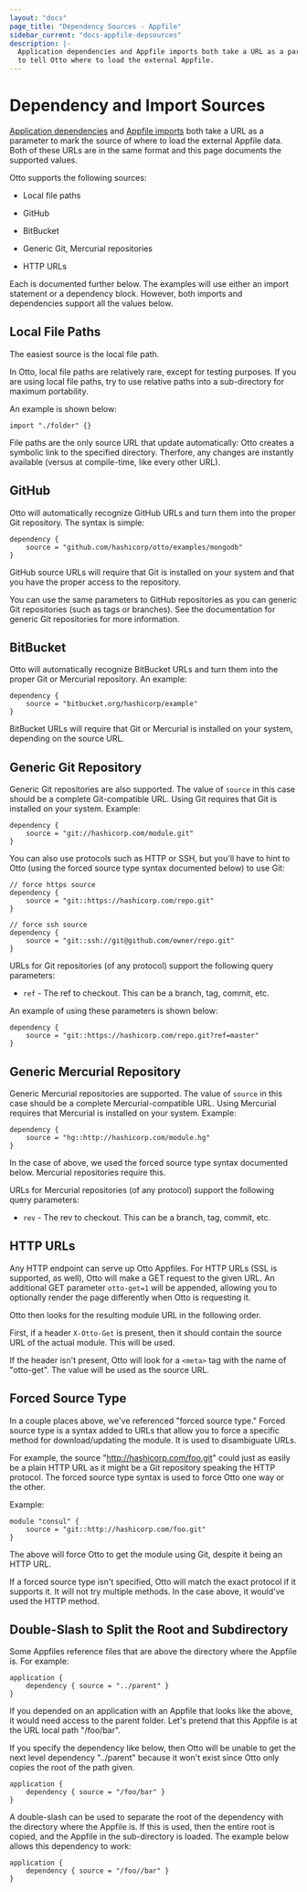 ```yaml
---
layout: "docs"
page_title: "Dependency Sources - Appfile"
sidebar_current: "docs-appfile-depsources"
description: |-
  Application dependencies and Appfile imports both take a URL as a parameter
  to tell Otto where to load the external Appfile.
---
```


# Dependency and Import Sources

[Application dependencies](/docs/concepts/deps.html) and
[Appfile imports](/docs/appfile/import.html) both take a URL as a parameter
to mark the source of where to load the external Appfile data. Both of these URLs
are in the same format and this page documents the supported values.

Otto supports the following sources:

  * Local file paths

  * GitHub

  * BitBucket

  * Generic Git, Mercurial repositories

  * HTTP URLs

Each is documented further below. The examples will use either an
import statement or a dependency block. However, both imports and dependencies
support all the values below.

## Local File Paths

The easiest source is the local file path.

In Otto, local file paths are relatively rare, except for testing purposes.
If you are using local file paths, try to use relative paths into a sub-directory
for maximum portability.

An example is shown below:

```
import "./folder" {}
```

File paths are the only source URL that update automatically: Otto
creates a symbolic link to the specified directory. Therfore, any changes
are instantly available (versus at compile-time, like every other URL).

## GitHub

Otto will automatically recognize GitHub URLs and turn them into
the proper Git repository. The syntax is simple:

```
dependency {
	source = "github.com/hashicorp/otto/examples/mongodb"
}
```

GitHub source URLs will require that Git is installed on your system
and that you have the proper access to the repository.

You can use the same parameters to GitHub repositories as you can generic
Git repositories (such as tags or branches). See the documentation for generic
Git repositories for more information.

## BitBucket

Otto will automatically recognize BitBucket URLs and turn them into
the proper Git or Mercurial repository. An example:

```
dependency {
	source = "bitbucket.org/hashicorp/example"
}
```

BitBucket URLs will require that Git or Mercurial is installed on your
system, depending on the source URL.

## Generic Git Repository

Generic Git repositories are also supported. The value of `source` in this
case should be a complete Git-compatible URL. Using Git requires that
Git is installed on your system. Example:

```
dependency {
	source = "git://hashicorp.com/module.git"
}
```

You can also use protocols such as HTTP or SSH, but you'll have to hint
to Otto (using the forced source type syntax documented below) to use
Git:

```
// force https source
dependency {
	source = "git::https://hashicorp.com/repo.git"
}

// force ssh source
dependency {
	source = "git::ssh://git@github.com/owner/repo.git"
}
```

URLs for Git repositories (of any protocol) support the following query
parameters:

  * `ref` - The ref to checkout. This can be a branch, tag, commit, etc.

An example of using these parameters is shown below:

```
dependency {
	source = "git::https://hashicorp.com/repo.git?ref=master"
}
```

## Generic Mercurial Repository

Generic Mercurial repositories are supported. The value of `source` in this
case should be a complete Mercurial-compatible URL. Using Mercurial requires that
Mercurial is installed on your system. Example:

```
dependency {
	source = "hg::http://hashicorp.com/module.hg"
}
```

In the case of above, we used the forced source type syntax documented below.
Mercurial repositories require this.

URLs for Mercurial repositories (of any protocol) support the following query
parameters:

  * `rev` - The rev to checkout. This can be a branch, tag, commit, etc.

## HTTP URLs

Any HTTP endpoint can serve up Otto Appfiles. For HTTP URLs (SSL is
supported, as well), Otto will make a GET request to the given URL.
An additional GET parameter `otto-get=1` will be appended, allowing
you to optionally render the page differently when Otto is requesting it.

Otto then looks for the resulting module URL in the following order.

First, if a header `X-Otto-Get` is present, then it should contain
the source URL of the actual module. This will be used.

If the header isn't present, Otto will look for a `<meta>` tag
with the name of "otto-get". The value will be used as the source
URL.

## Forced Source Type

In a couple places above, we've referenced "forced source type." Forced
source type is a syntax added to URLs that allow you to force a specific
method for download/updating the module. It is used to disambiguate URLs.

For example, the source "http://hashicorp.com/foo.git" could just as
easily be a plain HTTP URL as it might be a Git repository speaking the
HTTP protocol. The forced source type syntax is used to force Otto
one way or the other.

Example:

```
module "consul" {
	source = "git::http://hashicorp.com/foo.git"
}
```

The above will force Otto to get the module using Git, despite it
being an HTTP URL.

If a forced source type isn't specified, Otto will match the exact
protocol if it supports it. It will not try multiple methods. In the case
above, it would've used the HTTP method.

## Double-Slash to Split the Root and Subdirectory

Some Appfiles reference files that are above the directory where the
Appfile is. For example:

```
application {
    dependency { source = "../parent" }
}
```

If you depended on an application with an Appfile that looks like the
above, it would need access to the parent folder. Let's pretend that this
Appfile is at the URL local path "/foo/bar".

If you specify the dependency like below, then Otto will be unable to get
the next level dependency "../parent" because it won't exist since Otto
only copies the root of the path given.

```
application {
    dependency { source = "/foo/bar" }
}
```

A double-slash can be used to separate the root of the dependency
with the directory where the Appfile is. If this is used, then the entire
root is copied, and the Appfile in the sub-directory is loaded.
The example below allows this dependency to work:

```
application {
    dependency { source = "/foo//bar" }
}
```

